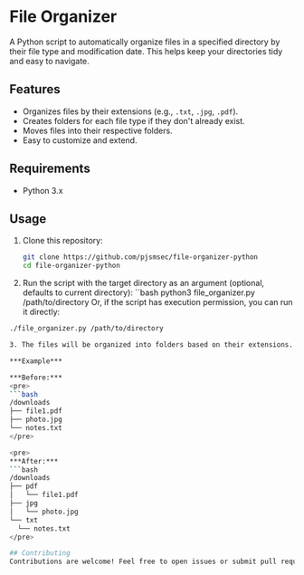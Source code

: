 # File Organizer

A Python script to automatically organize files in a specified directory by their file type and modification date. This helps keep your directories tidy and easy to navigate.

## Features

- Organizes files by their extensions (e.g., `.txt`, `.jpg`, `.pdf`).
- Creates folders for each file type if they don't already exist.
- Moves files into their respective folders.
- Easy to customize and extend.

## Requirements

- Python 3.x

## Usage

1. Clone this repository:

   ```bash
   git clone https://github.com/pjsmsec/file-organizer-python
   cd file-organizer-python

2. Run the script with the target directory as an argument (optional, defaults to current directory):
  ``bash
  python3 file_organizer.py /path/to/directory
  Or, if the script has execution permission, you can run it directly:
  ```bash
  ./file_organizer.py /path/to/directory

3. The files will be organized into folders based on their extensions.

***Example***

***Before:***
<pre>
```bash
/downloads
├── file1.pdf
├── photo.jpg
└── notes.txt
</pre>

<pre>
***After:***
```bash
/downloads
├── pdf
│   └── file1.pdf
├── jpg
│   └── photo.jpg
└── txt
    └── notes.txt
</pre>

## Contributing
Contributions are welcome! Feel free to open issues or submit pull requests.
